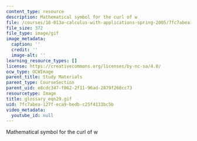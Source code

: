 ```yaml
---
content_type: resource
description: Mathematical symbol for the curl of w
file: /courses/18-013a-calculus-with-applications-spring-2005/7fc7abea127feca9bedbc25f4133bc5b_glossary_eqn29.gif
file_size: 372
file_type: image/gif
image_metadata:
  caption: ''
  credit: ''
  image-alt: ''
learning_resource_types: []
license: https://creativecommons.org/licenses/by-nc-sa/4.0/
ocw_type: OCWImage
parent_title: Study Materials
parent_type: CourseSection
parent_uid: e8cdc347-f062-2f11-96ad-2879f268cc73
resourcetype: Image
title: glossary_eqn29.gif
uid: 7fc7abea-127f-eca9-bedb-c25f4133bc5b
video_metadata:
  youtube_id: null
---
```

Mathematical symbol for the curl of w